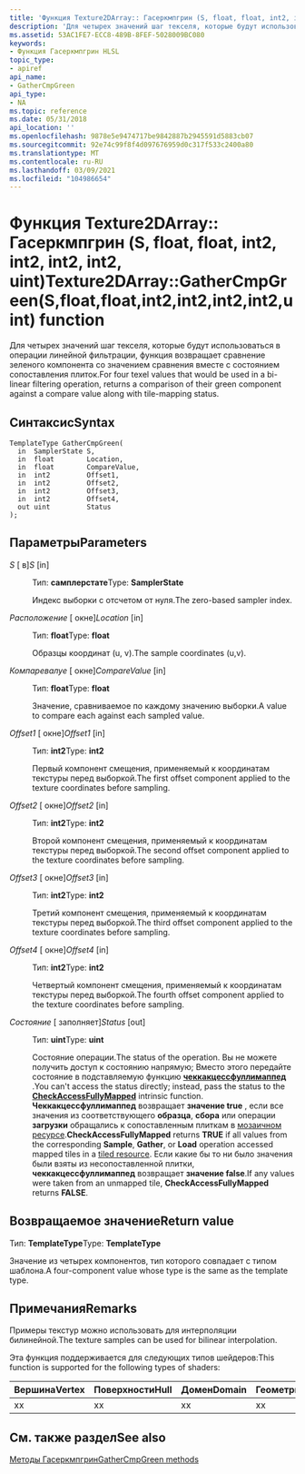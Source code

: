 ```yaml
---
title: 'Функция Texture2DArray:: Гасеркмпгрин (S, float, float, int2, int2, int2, int2, uint)'
description: 'Для четырех значений шаг текселя, которые будут использоваться в операции линейной фильтрации, функция возвращает сравнение зеленого компонента со значением сравнения вместе с состоянием сопоставления плиток. | Функция Texture2DArray:: Гасеркмпгрин (S, float, float, int2, int2, int2, int2, uint)'
ms.assetid: 53AC1FE7-ECC8-489B-8FEF-5028009BC080
keywords:
- Функция Гасеркмпгрин HLSL
topic_type:
- apiref
api_name:
- GatherCmpGreen
api_type:
- NA
ms.topic: reference
ms.date: 05/31/2018
api_location: ''
ms.openlocfilehash: 9878e5e9474717be9842887b2945591d5883cb07
ms.sourcegitcommit: 92e74c99f8f4d097676959d0c317f533c2400a80
ms.translationtype: MT
ms.contentlocale: ru-RU
ms.lasthandoff: 03/09/2021
ms.locfileid: "104986654"
---
```

# <a name="texture2darraygathercmpgreensfloatfloatint2int2int2int2uint-function"></a><span data-ttu-id="3a493-105">Функция Texture2DArray:: Гасеркмпгрин (S, float, float, int2, int2, int2, int2, uint)</span><span class="sxs-lookup"><span data-stu-id="3a493-105">Texture2DArray::GatherCmpGreen(S,float,float,int2,int2,int2,int2,uint) function</span></span>

<span data-ttu-id="3a493-106">Для четырех значений шаг текселя, которые будут использоваться в операции линейной фильтрации, функция возвращает сравнение зеленого компонента со значением сравнения вместе с состоянием сопоставления плиток.</span><span class="sxs-lookup"><span data-stu-id="3a493-106">For four texel values that would be used in a bi-linear filtering operation, returns a comparison of their green component against a compare value along with tile-mapping status.</span></span>

## <a name="syntax"></a><span data-ttu-id="3a493-107">Синтаксис</span><span class="sxs-lookup"><span data-stu-id="3a493-107">Syntax</span></span>


``` syntax
TemplateType GatherCmpGreen(
  in  SamplerState S,
  in  float        Location,
  in  float        CompareValue,
  in  int2         Offset1,
  in  int2         Offset2,
  in  int2         Offset3,
  in  int2         Offset4,
  out uint         Status
);
```



## <a name="parameters"></a><span data-ttu-id="3a493-108">Параметры</span><span class="sxs-lookup"><span data-stu-id="3a493-108">Parameters</span></span>

<dl> <dt>

<span data-ttu-id="3a493-109">*S* \[ в\]</span><span class="sxs-lookup"><span data-stu-id="3a493-109">*S* \[in\]</span></span>
</dt> <dd>

<span data-ttu-id="3a493-110">Тип: **самплерстате**</span><span class="sxs-lookup"><span data-stu-id="3a493-110">Type: **SamplerState**</span></span>

<span data-ttu-id="3a493-111">Индекс выборки с отсчетом от нуля.</span><span class="sxs-lookup"><span data-stu-id="3a493-111">The zero-based sampler index.</span></span>

</dd> <dt>

<span data-ttu-id="3a493-112">*Расположение* \[ окне\]</span><span class="sxs-lookup"><span data-stu-id="3a493-112">*Location* \[in\]</span></span>
</dt> <dd>

<span data-ttu-id="3a493-113">Тип: **float**</span><span class="sxs-lookup"><span data-stu-id="3a493-113">Type: **float**</span></span>

<span data-ttu-id="3a493-114">Образцы координат (u, v).</span><span class="sxs-lookup"><span data-stu-id="3a493-114">The sample coordinates (u,v).</span></span>

</dd> <dt>

<span data-ttu-id="3a493-115">*Компаревалуе* \[ окне\]</span><span class="sxs-lookup"><span data-stu-id="3a493-115">*CompareValue* \[in\]</span></span>
</dt> <dd>

<span data-ttu-id="3a493-116">Тип: **float**</span><span class="sxs-lookup"><span data-stu-id="3a493-116">Type: **float**</span></span>

<span data-ttu-id="3a493-117">Значение, сравниваемое по каждому значению выборки.</span><span class="sxs-lookup"><span data-stu-id="3a493-117">A value to compare each against each sampled value.</span></span>

</dd> <dt>

<span data-ttu-id="3a493-118">*Offset1* \[ окне\]</span><span class="sxs-lookup"><span data-stu-id="3a493-118">*Offset1* \[in\]</span></span>
</dt> <dd>

<span data-ttu-id="3a493-119">Тип: **int2**</span><span class="sxs-lookup"><span data-stu-id="3a493-119">Type: **int2**</span></span>

<span data-ttu-id="3a493-120">Первый компонент смещения, применяемый к координатам текстуры перед выборкой.</span><span class="sxs-lookup"><span data-stu-id="3a493-120">The first offset component applied to the texture coordinates before sampling.</span></span>

</dd> <dt>

<span data-ttu-id="3a493-121">*Offset2* \[ окне\]</span><span class="sxs-lookup"><span data-stu-id="3a493-121">*Offset2* \[in\]</span></span>
</dt> <dd>

<span data-ttu-id="3a493-122">Тип: **int2**</span><span class="sxs-lookup"><span data-stu-id="3a493-122">Type: **int2**</span></span>

<span data-ttu-id="3a493-123">Второй компонент смещения, применяемый к координатам текстуры перед выборкой.</span><span class="sxs-lookup"><span data-stu-id="3a493-123">The second offset component applied to the texture coordinates before sampling.</span></span>

</dd> <dt>

<span data-ttu-id="3a493-124">*Offset3* \[ окне\]</span><span class="sxs-lookup"><span data-stu-id="3a493-124">*Offset3* \[in\]</span></span>
</dt> <dd>

<span data-ttu-id="3a493-125">Тип: **int2**</span><span class="sxs-lookup"><span data-stu-id="3a493-125">Type: **int2**</span></span>

<span data-ttu-id="3a493-126">Третий компонент смещения, применяемый к координатам текстуры перед выборкой.</span><span class="sxs-lookup"><span data-stu-id="3a493-126">The third offset component applied to the texture coordinates before sampling.</span></span>

</dd> <dt>

<span data-ttu-id="3a493-127">*Offset4* \[ окне\]</span><span class="sxs-lookup"><span data-stu-id="3a493-127">*Offset4* \[in\]</span></span>
</dt> <dd>

<span data-ttu-id="3a493-128">Тип: **int2**</span><span class="sxs-lookup"><span data-stu-id="3a493-128">Type: **int2**</span></span>

<span data-ttu-id="3a493-129">Четвертый компонент смещения, применяемый к координатам текстуры перед выборкой.</span><span class="sxs-lookup"><span data-stu-id="3a493-129">The fourth offset component applied to the texture coordinates before sampling.</span></span>

</dd> <dt>

<span data-ttu-id="3a493-130">*Состояние* \[ заполняет\]</span><span class="sxs-lookup"><span data-stu-id="3a493-130">*Status* \[out\]</span></span>
</dt> <dd>

<span data-ttu-id="3a493-131">Тип: **uint**</span><span class="sxs-lookup"><span data-stu-id="3a493-131">Type: **uint**</span></span>

<span data-ttu-id="3a493-132">Состояние операции.</span><span class="sxs-lookup"><span data-stu-id="3a493-132">The status of the operation.</span></span> <span data-ttu-id="3a493-133">Вы не можете получить доступ к состоянию напрямую; Вместо этого передайте состояние в подставляемую функцию [**чеккакцессфуллимаппед**](checkaccessfullymapped.md) .</span><span class="sxs-lookup"><span data-stu-id="3a493-133">You can't access the status directly; instead, pass the status to the [**CheckAccessFullyMapped**](checkaccessfullymapped.md) intrinsic function.</span></span> <span data-ttu-id="3a493-134">**Чеккакцессфуллимаппед** возвращает **значение true** , если все значения из соответствующего **образца**, **сбора** или операции **загрузки** обращались к сопоставленным плиткам в [мозаичном ресурсе](/windows/desktop/direct3d11/direct3d-11-2-features).</span><span class="sxs-lookup"><span data-stu-id="3a493-134">**CheckAccessFullyMapped** returns **TRUE** if all values from the corresponding **Sample**, **Gather**, or **Load** operation accessed mapped tiles in a [tiled resource](/windows/desktop/direct3d11/direct3d-11-2-features).</span></span> <span data-ttu-id="3a493-135">Если какие бы то ни было значения были взяты из несопоставленной плитки, **чеккакцессфуллимаппед** возвращает **значение false**.</span><span class="sxs-lookup"><span data-stu-id="3a493-135">If any values were taken from an unmapped tile, **CheckAccessFullyMapped** returns **FALSE**.</span></span>

</dd> </dl>

## <a name="return-value"></a><span data-ttu-id="3a493-136">Возвращаемое значение</span><span class="sxs-lookup"><span data-stu-id="3a493-136">Return value</span></span>

<span data-ttu-id="3a493-137">Тип: **TemplateType**</span><span class="sxs-lookup"><span data-stu-id="3a493-137">Type: **TemplateType**</span></span>

<span data-ttu-id="3a493-138">Значение из четырех компонентов, тип которого совпадает с типом шаблона.</span><span class="sxs-lookup"><span data-stu-id="3a493-138">A four-component value whose type is the same as the template type.</span></span>

## <a name="remarks"></a><span data-ttu-id="3a493-139">Примечания</span><span class="sxs-lookup"><span data-stu-id="3a493-139">Remarks</span></span>

<span data-ttu-id="3a493-140">Примеры текстур можно использовать для интерполяции билинейной.</span><span class="sxs-lookup"><span data-stu-id="3a493-140">The texture samples can be used for bilinear interpolation.</span></span>

<span data-ttu-id="3a493-141">Эта функция поддерживается для следующих типов шейдеров:</span><span class="sxs-lookup"><span data-stu-id="3a493-141">This function is supported for the following types of shaders:</span></span>



| <span data-ttu-id="3a493-142">Вершина</span><span class="sxs-lookup"><span data-stu-id="3a493-142">Vertex</span></span> | <span data-ttu-id="3a493-143">Поверхности</span><span class="sxs-lookup"><span data-stu-id="3a493-143">Hull</span></span> | <span data-ttu-id="3a493-144">Домен</span><span class="sxs-lookup"><span data-stu-id="3a493-144">Domain</span></span> | <span data-ttu-id="3a493-145">Геометрия</span><span class="sxs-lookup"><span data-stu-id="3a493-145">Geometry</span></span> | <span data-ttu-id="3a493-146">Пиксель</span><span class="sxs-lookup"><span data-stu-id="3a493-146">Pixel</span></span> | <span data-ttu-id="3a493-147">Вычисления</span><span class="sxs-lookup"><span data-stu-id="3a493-147">Compute</span></span> |
|--------|------|--------|----------|-------|---------|
| <span data-ttu-id="3a493-148">x</span><span class="sxs-lookup"><span data-stu-id="3a493-148">x</span></span>      | <span data-ttu-id="3a493-149">x</span><span class="sxs-lookup"><span data-stu-id="3a493-149">x</span></span>    | <span data-ttu-id="3a493-150">x</span><span class="sxs-lookup"><span data-stu-id="3a493-150">x</span></span>      | <span data-ttu-id="3a493-151">x</span><span class="sxs-lookup"><span data-stu-id="3a493-151">x</span></span>        | <span data-ttu-id="3a493-152">x</span><span class="sxs-lookup"><span data-stu-id="3a493-152">x</span></span>     | <span data-ttu-id="3a493-153">x</span><span class="sxs-lookup"><span data-stu-id="3a493-153">x</span></span>       |



 

## <a name="see-also"></a><span data-ttu-id="3a493-154">См. также раздел</span><span class="sxs-lookup"><span data-stu-id="3a493-154">See also</span></span>

<dl> <dt>

[<span data-ttu-id="3a493-155">Методы Гасеркмпгрин</span><span class="sxs-lookup"><span data-stu-id="3a493-155">GatherCmpGreen methods</span></span>](texture2darray-gathercmpgreen.md)
</dt> </dl>

 

 
